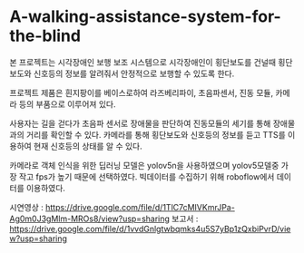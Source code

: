 # A-walking-assistance-system-for-the-blind

본 프로젝트는 시각장애인 보행 보조 시스템으로 시각장애인이 횡단보도를 건널때 횡단보도와 신호등의 정보를 알려줘서 안정적으로 보행할 수 있도록 한다. 

프로젝트 제품은 흰지팡이를 베이스로하여 라즈베리파이, 초음파센서, 진동 모듈, 카메라 등의 부품으로 이루어져 있다.

사용자는 길을 걷다가 초음파 센서로 장애물을 판단하여 진동모듈의 세기를 통해 장애물과의 거리를 확인할 수 있다.
카메라를 통해 횡단보도와 신호등의 정보를 듣고 TTS를 이용하여 현재 신호등의 상태를 알 수 있다.

카메라로 객체 인식을 위한 딥러닝 모델은 yolov5n을 사용하였으며 yolov5모델중 가장 작고 fps가 높기 때문에 선택하였다.
빅데이터를 수집하기 위해 roboflow에서 데이터를 이용하였다.

시연영상 : https://drive.google.com/file/d/1TlC7cMIVKmrJPa-Ag0m0J3gMlm-MROs8/view?usp=sharing
보고서 : https://drive.google.com/file/d/1vvdGnlgtwbqmks4u5S7yBp1zQxbiPvrD/view?usp=sharing
